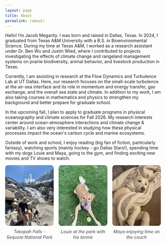```yaml
---
layout: page
title: About
permalink: /about/
---
```


Hello! I’m Jacob Megarity. I was born and raised in Dallas, Texas. In 2024, I graduated from Texas A&M University with a B.S. in Bioenvironmental Science. During my time at Texas A&M, I worked as a research assistant under Dr. Ben Wu and Justin Wied, where I contributed to projects investigating the effects of climate change and rangeland management systems on prairie biodiversity, animal behavior, and livestock production in Texas. 

Currently, I am assisting in research at the Flow Dynamics and Turbulence Lab at UT Dallas. Here, our research focuses on the small-scale turbulence at the air-sea interface and its role in momentum and energy transfer, gas exchange, and the overall sea state and climate. In addition to my work, I am also taking courses in mathematics and physics to strengthen my background and better prepare for graduate school.

In the upcoming fall, I plan to apply to graduate programs in physical oceanography and climate sciences for Fall 2026. My research interests center around ocean-atmosphere interactions and climate change & variability. I am also very interested in studying how these physical processes impact the ocean's carbon cycle and marine ecosystems. 

Outside of work and school, I enjoy reading (big fan of fiction, particularly fantasy), watching sports (mainly hockey - go Dallas Stars!), spending time with my dogs Louie and Maya, going to the gym, and finding exciting new movies and TV shows to watch.

<!-- <style>
table, td, tr {
  border: none !important;
  outline: none !important;
}
</style>

<table style="border: none; border-collapse: collapse;">
  <tr>
    <td align="center" style="border: none;">
      <img src="/assets/img/main_imgs/Personal_Image.jpg" alt="Jacob Megarity"
        style="width:260px; height:290px; object-fit:cover; border-radius: 5%;" /><br>
      <em>Tokopah Falls - Sequoia National Park</em>
    </td>
    <td align="center" style="border: none;">
      <img src="/assets/img/main_imgs/Louie.jpg" alt="Louie"
        style="width:260px; height:290px; object-fit:cover; border-radius: 5%;" /><br>
      <em>Louie at the park with his tennie</em>
    </td>
    <td align="center" style="border: none;">
      <img src="/assets/img/main_imgs/Maya.jpg" alt="Maya"
        style="width:250px; height:290px; object-fit:cover; border-radius: 5%;" /><br>
      <em>Maya enjoying time on the couch</em>
    </td>
  </tr>
</table> -->

<style>
.fixed-row-imgs {
  display: flex;
  flex-wrap: nowrap;         /* Always in a single row */
  justify-content: center;
  align-items: flex-start;
  gap: 16px;
  width: 100%;
  box-sizing: border-box;
}

.img-cell {
  flex: 1 1 0;               /* All cells grow/shrink equally */
  max-width: 350px;          /* Optional: limits max image size on big screens */
  min-width: 0;
  text-align: center;
  display: flex;
  flex-direction: column;
  align-items: center;
}

.img-frame {
  width: 100%;
  aspect-ratio: 4/5;         /* Keeps all images at same aspect ratio (e.g. 4:5 = 260x325) */
  overflow: hidden;
  border-radius: 5%;
  background: #eee;
  display: flex;
  align-items: center;
  justify-content: center;
  margin-bottom: 10px;
}

.img-frame img {
  width: 100%;
  height: 100%;
  object-fit: cover;
  display: block;
}

.caption {
  min-height: 2.5em;
  display: block;
  font-style: italic;
  color: #444;
  line-height: 1.3;
  margin: 0;
}
</style>

<div class="fixed-row-imgs">
  <div class="img-cell">
    <div class="img-frame">
      <img src="/assets/img/main_imgs/Personal_Image.jpg" alt="Jacob Megarity">
    </div>
    <span class="caption">Tokopah Falls - Sequoia National Park</span>
  </div>
  <div class="img-cell">
    <div class="img-frame">
      <img src="/assets/img/main_imgs/Louie.jpg" alt="Louie">
    </div>
    <span class="caption">Louie at the park with his tennie</span>
  </div>
  <div class="img-cell">
    <div class="img-frame">
      <img src="/assets/img/main_imgs/Maya.jpg" alt="Maya">
    </div>
    <span class="caption">Maya enjoying time on the couch</span>
  </div>
</div>